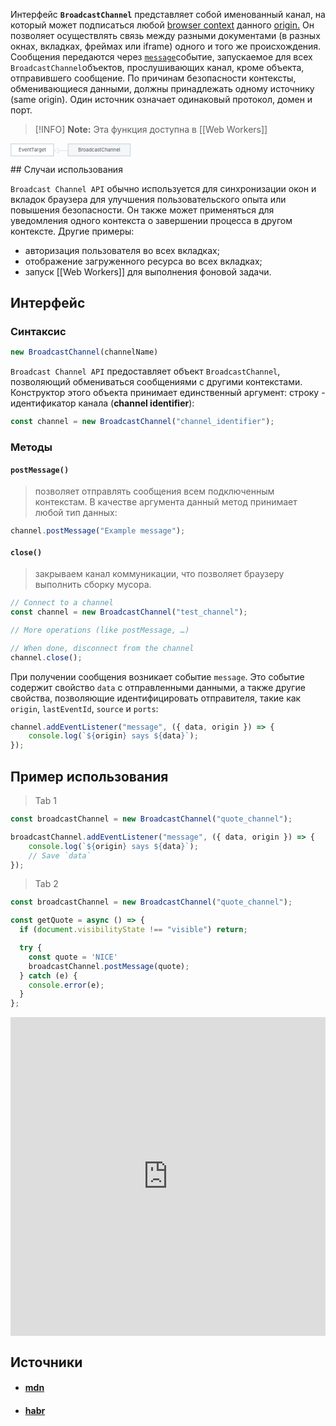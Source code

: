 Интерфейс **`BroadcastChannel`** представляет собой именованный канал, на который может подписаться любой [browser context](https://developer.mozilla.org/en-US/docs/Glossary/Browsing_context) данного [origin.](https://developer.mozilla.org/en-US/docs/Glossary/Origin) Он позволяет осуществлять связь между разными документами (в разных окнах, вкладках, фреймах или iframe) одного и того же происхождения. Сообщения передаются через [`message`](https://developer.mozilla.org/en-US/docs/Web/API/BroadcastChannel/message_event "сообщение")событие, запускаемое для всех `BroadcastChannel`объектов, прослушивающих канал, кроме объекта, отправившего сообщение. По причинам безопасности контексты, обменивающиеся данными, должны принадлежать одному источнику (same origin). Один источник означает одинаковый протокол, домен и порт.

> [!INFO] **Note:** Эта функция доступна в [[Web Workers]]

<svg viewBox="-1 -1 650 42" preserveAspectRatio="xMinYMin meet">
  <a style="text-decoration: none;" xlink:href="/en-US/docs/Web/API/EventTarget">
    <rect x="0" y="0" width="88" height="25" fill="#fff" stroke="#D4DDE4" stroke-width="2px"></rect>
    <text x="44" y="16" font-size="10px" fill="#4D4E53" text-anchor="middle">
      EventTarget
    </text>
  </a>
  <line x1="88" y1="14" x2="118" y2="14" stroke="#D4DDE4"></line>
  <polyline points="88,14 98,9 98,19 88,14" stroke="#D4DDE4" fill="#fff"></polyline>
  <a style="text-decoration: none;" xlink:href="/en-US/docs/Web/API/BroadcastChannel" aria-current="page">
    <rect x="118" y="0" width="128" height="25" fill="#F4F7F8" stroke="#D4DDE4" stroke-width="2px"></rect>
    <text x="182" y="16" font-size="10px" fill="#4D4E53" text-anchor="middle">
      BroadcastChannel
    </text>
  </a></svg>
## Случаи использования

`Broadcast Channel API` обычно используется для синхронизации окон и вкладок браузера для улучшения пользовательского опыта или повышения безопасности. Он также может применяться для уведомления одного контекста о завершении процесса в другом контексте. Другие примеры:

- авторизация пользователя во всех вкладках;
- отображение загруженного ресурса во всех вкладках;
- запуск [[Web Workers]] для выполнения фоновой задачи.

## Интерфейс

### Синтаксис

```ts
new BroadcastChannel(channelName)
```

`Broadcast Channel API` предоставляет объект `BroadcastChannel`, позволяющий обмениваться сообщениями с другими контекстами. Конструктор этого объекта принимает единственный аргумент: строку - идентификатор канала (**channel identifier**):
```ts
const channel = new BroadcastChannel("channel_identifier");
```

### Методы

#### `postMessage()`

> позволяет отправлять сообщения всем подключенным контекстам. В качестве аргумента данный метод принимает любой тип данных:

```ts
channel.postMessage("Example message");
```

#### `close()`

> закрываем канал коммуникации, что позволяет браузеру выполнить сборку мусора.

```ts
// Connect to a channel
const channel = new BroadcastChannel("test_channel");

// More operations (like postMessage, …)

// When done, disconnect from the channel
channel.close();
```

При получении сообщения возникает событие `message`. Это событие содержит свойство `data` с отправленными данными, а также другие свойства, позволяющие идентифицировать отправителя, такие как `origin`, `lastEventId`, `source` и `ports`:

```ts
channel.addEventListener("message", ({ data, origin }) => {  
	console.log(`${origin} says ${data}`);
});
```

## Пример использования

> Tab 1
```ts
const broadcastChannel = new BroadcastChannel("quote_channel");

broadcastChannel.addEventListener("message", ({ data, origin }) => {  
	console.log(`${origin} says ${data}`);
	// Save `data`
});
```

> Tab 2
```ts
const broadcastChannel = new BroadcastChannel("quote_channel");

const getQuote = async () => {
  if (document.visibilityState !== "visible") return;

  try {
    const quote = 'NICE'
    broadcastChannel.postMessage(quote);
  } catch (e) {
    console.error(e);
  }
};
```

<iframe src="https://caniuse.bitsofco.de/embed/index.html?feat=broadcastchannel" frameborder="0" width="100%" height="510px"></iframe>

## Источники
- #### [mdn](https://developer.mozilla.org/en-US/docs/Web/API/BroadcastChannel)
- #### [habr](https://habr.com/ru/companies/timeweb/articles/691992/)